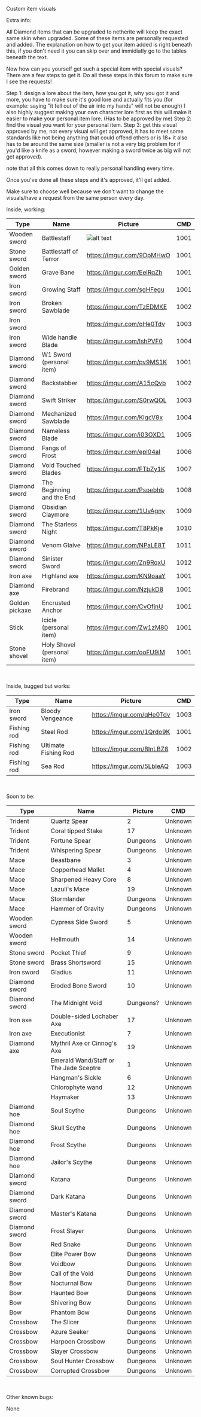 Custom item visuals

Extra info:

All Diamond items that can be upgraded to netherite will keep the exact same skin when upgraded.
Some of these items are personally requested and added. The explanation on how to get your item added is right beneath this, if you don't need it you can skip over and immidiatly go to the tables beneath the text.

Now how can you yourself get such a special item with special visuals? There are a few steps to get it. Do all these steps in this forum to make sure I see the requests!

Step 1: design a lore about the item, how you got it, why you got it and more, you have to make sure it's good lore and actually fits you (for example: saying "it fell out of the air into my hands" will not be enough) I also highly suggest making your own character lore first as this will make it easier to make your personal item lore. (Has to be approved by me)
Step 2: find the visual you want for your personal item.
Step 3: get this visual approved by me, not every visual will get approved, it has to meet some standards like not being anything that could offend others or is 18+ it also has to be around the same size (smaller is not a very big problem for if you'd like a knife as a sword, however making a sword twice as big will not get approved).

note that all this comes down to really personal handling every time.

Once you've done all these steps and it's approved, it'll get added.

Make sure to choose well because we don't want to change the visuals/have a request from the same person every day.

Inside, working:

| Type | Name | Picture | CMD |
| --- | --- | --- | --- |
| Wooden sword | Battlestaff | ![alt text](https://imgur.com/0hJY2gO.png) | 1001 |
| Stone sword | Battlestaff of Terror | https://imgur.com/9DpMHwO | 1001 |
| Golden sword | Grave Bane | https://imgur.com/EelRqZh | 1001 |
| Iron sword | Growing Staff | https://imgur.com/sgHFegu | 1001 |
| Iron sword | Broken Sawblade | https://imgur.com/TzEDMKE | 1002 |
| Iron sword |     |  https://imgur.com/qHe0Tdv  | 1003 |
| Iron sword | Wide handle Blade | https://imgur.com/IshPVF0 | 1004 |
| Diamond sword | W1 Sword (personal item) | https://imgur.com/pv9MS1K | 1001 |
| Diamond sword | Backstabber | https://imgur.com/A15cQvb | 1002 |
| Diamond sword | Swift Striker | https://imgur.com/S0rwQOL | 1003 |
| Diamond sword | Mechanized Sawblade | https://imgur.com/KIgcV8x | 1004 |
| Diamond sword | Nameless Blade | https://imgur.com/i03OXD1 | 1005 |
| Diamond sword | Fangs of Frost | https://imgur.com/epl04aI | 1006 |
| Diamond sword | Void Touched Blades | https://imgur.com/FTbZy1K | 1007 |
| Diamond sword | The Beginning and the End | https://imgur.com/Psoebhb | 1008 |
| Diamond sword | Obsidian Claymore | https://imgur.com/1UvAgny | 1009 |
| Diamond sword | The Starless Night | https://imgur.com/T8PkKje | 1010 |
| Diamond sword | Venom Glaive | https://imgur.com/NPaLE8T | 1011 |
| Diamond sword | Sinister Sword | https://imgur.com/Zn9RqxU | 1012 |
| Iron axe | Highland axe | https://imgur.com/KN9oaaY | 1001 |
| Diamond axe | Firebrand | https://imgur.com/NzjukD8 | 1001 |
| Golden pickaxe | Encrusted Anchor | https://imgur.com/CvOfjnU | 1001 |
| Stick | Icicle (personal item) | https://imgur.com/Zw1zM80 | 1001 |
| Stone shovel | Holy Shovel (personal item) | https://imgur.com/ooFU9iM | 1001 |

&nbsp;

Inside, bugged but works:

| Type | Name | Picture | CMD |
| --- | --- | --- | --- |
| Iron sword | Bloody Vengeance | https://imgur.com/qHe0Tdv | 1003 |
| Fishing rod | Steel Rod | https://imgur.com/1Qrdo9K | 1001 |
| Fishing rod | Ultimate Fishing Rod | https://imgur.com/BInLBZ8 | 1002 |
| Fishing rod | Sea Rod | https://imgur.com/5LbIeAQ | 1003 |

&nbsp;

Soon to be:

| Type | Name | Picture | CMD |
| --- | --- | --- | --- |
| Trident | Quartz Spear | 2   | Unknown |
| Trident | Coral tipped Stake | 17  | Unknown |
| Trident | Fortune Spear | Dungeons | Unknown |
| Trident | Whispering Spear | Dungeons | Unknown |
| Mace | Beastbane | 3   | Unknown |
| Mace | Copperhead Mallet | 4   | Unknown |
| Mace | Sharpened Heavy Core | 8   | Unknown |
| Mace | Lazuli's Mace | 19  | Unknown |
| Mace | Stormlander | Dungeons | Unknown |
| Mace | Hammer of Gravity | Dungeons | Unknown |
| Wooden sword | Cypress Side Sword | 5   | Unknown |
| Wooden sword | Hellmouth | 14  | Unknown |
| Stone sword | Pocket Thief | 9   | Unknown |
| Stone sword | Brass Shortsword | 15  | Unknown |
| Iron sword | Gladius | 11  | Unknown |
| Diamond sword | Eroded Bone Sword | 10  | Unknown |
| Diamond sword | The Midnight Void | Dungeons? | Unknown |
| Iron axe | Double-sided Lochaber Axe | 17  | Unknown |
| Iron axe | Executionist | 7   | Unknown |
| Diamond axe | Mythril Axe or Cinnog's Axe | 19  | Unknown |
|     | Emerald Wand/Staff or The Jade Sceptre | 1   | Unknown |
|     | Hangman's Sickle | 6   | Unknown |
|     | Chlorophyte wand | 12  | Unknown |
|     | Haymaker | 13  | Unknown |
| Diamond hoe | Soul Scythe | Dungeons | Unknown |
| Diamond hoe | Skull Scythe | Dungeons | Unknown |
| Diamond hoe | Frost Scythe | Dungeons | Unknown |
| Diamond hoe | Jailor's Scythe | Dungeons | Unknown |
| DIamond sword | Katana | Dungeons | Unknown |
| Diamond sword | Dark Katana | Dungeons | Unknown |
| Diamond sword | Master's Katana | Dungeons | Unknown |
| Diamond sword | Frost Slayer | Dungeons | Unknown |
| Bow | Red Snake | Dungeons | Unknown |
| Bow | Elite Power Bow | Dungeons | Unknown |
| Bow | Voidbow | Dungeons | Unknown |
| Bow | Call of the Void | Dungeons | Unknown |
| Bow | Nocturnal Bow | Dungeons | Unknown |
| Bow | Haunted Bow | Dungeons | Unknown |
| Bow | Shivering Bow | Dungeons | Unknown |
| Bow | Phantom Bow | Dungeons | Unknown |
| Crossbow | The Slicer | Dungeons | Unknown |
| Crossbow | Azure Seeker | Dungeons | Unknown |
| Crossbow | Harpoon Crossbow | Dungeons | Unknown |
| Crossbow | Slayer Crossbow | Dungeons | Unknown |
| Crossbow | Soul Hunter Crossbow | Dungeons | Unknown |
| Crossbow | Corrupted Crossbow | Dungeons | Unknown |

&nbsp;

Other known bugs:

None
